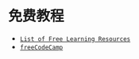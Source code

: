 # 免费教程

* [` List of Free Learning Resources `](https://github.com/EbookFoundation/free-programming-books)
* [` freeCodeCamp `](https://github.com/freeCodeCamp/freeCodeCamp)
